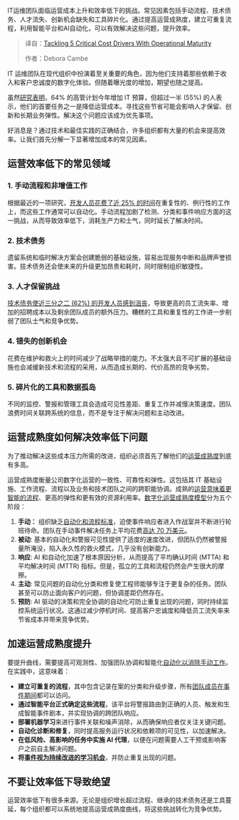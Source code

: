 
<!--
title: 运营成熟度：破解五大成本难题
cover: https://cdn.thenewstack.io/media/2025/08/1c3675ed-costs12a.jpg
summary: IT运维团队面临运营成本上升和效率低下的挑战。常见因素包括手动流程、技术债务、人才流失、创新机会缺失和工具碎片化。通过提高运营成熟度，建立可重复流程，利用智能平台和AI自动化，可以有效解决这些问题，提升效率。
-->

IT运维团队面临运营成本上升和效率低下的挑战。常见因素包括手动流程、技术债务、人才流失、创新机会缺失和工具碎片化。通过提高运营成熟度，建立可重复流程，利用智能平台和AI自动化，可以有效解决这些问题，提升效率。

> 译自：[Tackling 5 Critical Cost Drivers With Operational Maturity](https://thenewstack.io/tackling-5-critical-cost-drivers-with-operational-maturity/)
> 
> 作者：Debora Cambe

IT 运维团队在现代组织中扮演着至关重要的角色，因为他们支持着那些依赖于收入和客户忠诚度的数字化体验。但随着曝光度的增加，期望也随之提高。

虽然[研究表明](https://www.pagerduty.com/state-of-digital-ops/)，64% 的高管计划今年增加 IT 预算，但超过一半 (55%) 的人表示，他们的首要任务之一是降低运营成本。寻找这些节省可能会影响人才保留、创新和长期业务弹性。解决这个问题应该成为优先事项。

好消息是？通过技术和最佳实践的正确结合，许多组织都有大量的机会来提高效率。让我们首先分解一下显著增加成本的常见因素。

## **运营效率低下的常见领域**

### **1. 手动流程和非增值工作**

根据最近的一项研究，[开发人员花费了近 25% 的时间](https://www.colabsoftware.com/research/23-of-engineering-time-spent-on-non-value-added-work)在重复性的、例行性的工作上，而这些工作通常可以自动化。手动流程加剧了检测、分类和事件响应方面的这一挑战，从而导致效率低下，消耗生产力和士气，同时延长了解决时间。

### **2. 技术债务**

遗留系统和临时解决方案会创建脆弱的基础设施，容易出现服务中断和品牌声誉损害。技术债务还会使未来的升级更加昂贵和耗时，同时限制组织敏捷性。

### **3. 人才保留挑战**

[技术债务使近三分之二 (62%) 的开发人员感到沮丧](https://stackoverflow.blog/2025/01/01/developers-want-more-more-more-the-2024-results-from-stack-overflow-s-annual-developer-survey/)，导致更高的员工流失率、增加的招聘成本以及剩余团队成员的额外压力。糟糕的工具和重复性的工作进一步削弱了团队士气和竞争优势。

### **4. 错失的创新机会**

花费在维护和救火上的时间减少了战略举措的能力。不太强大且不可扩展的基础设施也会减缓新技术和流程的采用，从而造成长期的、代价高昂的竞争劣势。

### **5. 碎片化的工具和数据孤岛**

不同的监控、警报和管理工具会造成可见性差距、重复工作并减慢决策速度。团队浪费时间关联跨系统的信息，而不是专注于解决问题和主动改进。

## **运营成熟度如何解决效率低下问题**

为了推动解决这些成本压力所需的改进，组织必须首先了解他们的[运营成熟度](https://thenewstack.io/how-to-improve-operational-maturity-in-an-economic-downturn/)到底有多高。

运营成熟度衡量公司数字化运营的一致性、可靠性和弹性。这包括其 IT 基础设施、工作流程、流程以及业务和技术团队之间的跨职能协调。成熟的[运营意味着更智能的流程](https://thenewstack.io/smarter-ai-for-critical-operations-why-data-matters/)、更高的弹性和更有效的资源利用率。[数字化运营成熟度模型](https://www.pagerduty.com/resources/digital-transformation/ebook/digital-ops-maturity/)分为五个阶段：

1. ****手动：**** 组织缺乏[自动化和流程标准](https://thenewstack.io/five-ways-process-automation-can-streamline-itops/)，迫使事件响应者进入作战室并不断进行轮班待命。团队在手动事件解决任务上平均花费[高达 70 万美元](https://www.pagerduty.com/wp-content/uploads/2024/06/Whitepaper_Automation-survey.pdf)。
2. **被动**: 基本的自动化和警报可见性提供了适度的速度改进，但团队仍然被警报量所淹没，陷入永久性的救火模式，几乎没有创新能力。
3. **响应**: AI 和自动化加速了根本原因分析，从而提高了平均确认时间 (MTTA) 和平均解决时间 (MTTR) 指标。但是，孤立的工具和流程仍然会产生很大的摩擦。
4. **主动**: 常见问题的自动化分类和修复使工程师能够专注于更复杂的任务。团队甚至可以防止面向客户的问题，但协调差距仍然存在。
5. **预防**: AI 驱动的决策和完全协调的自动化可防止重复出现的问题，同时持续监控系统运行状况。这通过减少停机时间、提高客户忠诚度和降低员工流失率来节省成本并带来竞争优势。

## **加速运营成熟度提升**

要提升曲线，需要提高可观测性、加强团队协调和智能化[自动化以消除手动工作](https://thenewstack.io/move-away-from-manual-with-automated-incident-response/)。在实践中，这意味着：

* **建立可重复的流程**，其中包含记录在案的分类和升级步骤，所有[团队成员在事件期间](https://thenewstack.io/what-can-incident-teams-learn-from-crisis-management/)都可以访问。
* **通过智能平台正式确定这些流程**，该平台将警报路由到正确的人员、触发和生成智能事件剧本，并实现协调的跨团队响应。
* **部署机器学习**来进行事件关联和噪声消除，从而确保响应者仅关注关键问题。
* **自动化诊断和修复**，同时提高服务运行状况和依赖项的可见性，以加速解决。
* **在低风险、高影响的任务中实施 AI 代理**，以便在问题需要人工干预或影响客户之前自主解决问题。
* **将[事件视为持续改进的学习机会](https://thenewstack.io/3-strategies-to-turn-incidents-into-learning-opportunities/)**，并防止重复出现的问题。

## **不要让效率低下导致绝望**

运营效率低下有很多来源。无论是组织增长超过流程、继承的技术债务还是工具蔓延，每个组织都可以系统地提高运营成熟度曲线，将这些挑战转化为竞争优势。